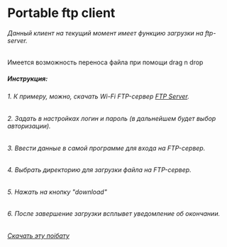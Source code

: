 # Portable ftp client
###### Данный клиент на текущий момент имеет функцию загрузки на ftp-server. 
Имеется возможность переноса файла при помощи drag n drop
##### Инструкция:
###### 1. К примеру, можно, скачать Wi-Fi FTP-сервер [FTP Server](https://play.google.com/store/apps/details?id=com.medhaapps.wififtpserver&hl=ru&gl=US).
###### 2. Задать в настройках логин и пароль (в дальнейшем будет выбор авторизации).
###### 3. Ввести данные в самой программе для входа на FTP-сервер.
###### 4. Выбрать директорию для загрузки файла на FTP-сервер.
###### 5. Нажать на кнопку "download"
###### 6. После завершение загрузки всплывет уведомление об окончании. 
###### [Скачать эту поiбату](https://github.com/Letov1337/Ftp_client/raw/master/Ftp_portable_client.7z)